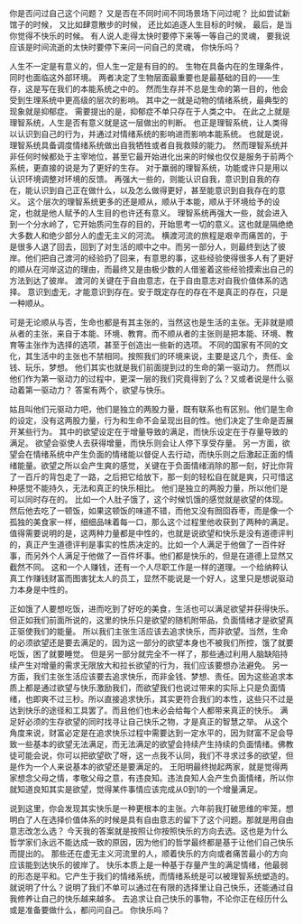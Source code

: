 你是否问过自己这个问题？
又是否在不同时间不同场景场下问过呢？
比如尝试新馆子的时候，
又比如肆意散步的时候，
还比如追逐人生目标的时候，
最后，是当你觉得不快乐的时候。
有人说人走得太快时要停下来等一等自己的灵魂，
要我说应该是时间流逝的太快时要停下来问一问自己的灵魂，
你快乐吗？

人生不一定是有意义的，但人生一定是有目的的。
生物在具备内在的生理条件，同时也面临这外部环境。
两者决定了生物层面最重要也是最基础的目的——生存，这是写在我们的本能系统之中的。
然而生存并不总是生命的第一目的，他会受到生理系统中更高级的层次的影响。
其中之一就是动物的情绪系统，最典型的现象就是抑郁症。
需要提出的是，抑郁症不单只存在于人类之中。
在此之上就是理智系统，人生是否有意义就是这一层做出的判断。
也正是理智系统，让人类得以认识到自己的行为，并通过对情绪系统的影响进而影响本能系统。
也就是说，理智系统具备调度情绪系统做出自我牺牲或者自我救赎的能力。
然而理智系统并非任何时候都处于主宰地位，甚至它最开始进化出来的时候也仅仅是服务于前两个系统，更直接的说是为了更好的生存。
对于羸弱的理智系统，功能或许只是用以认识环境调整对环境的反馈。
再强大一些的，则能认识自我，意识到自我的存在，能认识到自己正在做什么，以及怎么做得更好，甚至能意识到自我存在的意义。
这个层次的理智系统更多的还是顺从，顺从于本能，顺从于环境给予的设定，也就是他人赋予的人生目的也许还有意义。
理智系统再强大一些，就会进入到一个分水岭了，它开始质问生存的目的，开始思考一切的意义。这也就是隔绝绝大多数人和绝少部分人的虚无主义的河流。
横渡河流的旅程是艰辛而痛苦的，于是很多人退了回去，回到了对生活的顺中之中。而另一部分人，则最终到达了彼岸。他们把自己渡河的经验扔了回来，有意思的事，这些经验使得很多人有了更好的顺从在河岸这边的理由，而最终又是由极少数的人借鉴着这些经验摸索出自己的方法到达了彼岸。
渡河的关键在于自由意志，在于自由意志对自我价值体系的选择。
意识到虚无，才能意识到存在。安于既定存在的存在不是真正的存在，只是一种顺从。

可是无论顺从与否，生命也都是有其主张的，当然这也是生活的主张。无非就是顺从者的主张，来自于本能、环境、教育。而不顺从者的主张则是把本能、环境、教育等主张作为选择的选项，甚至于创造出一些新的选项。
不同的国家有不同的文化，其生活中的主张也不禁相同。按照我们的环境来说，主要是这几个，责任、金钱、玩乐，梦想。
他们其实也就是我们前面提到过的生命的第一驱动力。
然而以他们作为第一驱动力的过程中，更深一层的我们究竟得到了么？又或者说是什么驱动着第一驱动力？
答案有两个，欲望与快乐。

姑且叫他们元驱动力吧，他们是独立的两股力量，既有联系也有区别。他们是生命的设定，没有这两股力量，行为和生命不会呈现出目的性。他们决定了生命是否展开某些行为。
其中的欲望设定在于增量导致的满足，而快乐设定在于存量导致的满足。
欲望会驱使人去获得增量，而快乐则会让人停下享受存量。
另一方面，欲望会在情绪系统中产生负面的情绪能以督促人去行动，而快乐则之后激起正面的情绪能量。欲望之所以会产生爽的感觉，关键在于负面情绪消除的那一刻，好比你背了一百斤的背包走了一路，之后把它给放下，那一刻的轻松自在就是爽，只可惜这种感觉不能持久，无法和真正的快乐相比。
他们是独立的两股力量，所以他们是可以同时存在的。
比如一个人肚子饿了，这个时候饥饿的感觉就是欲望的体现。然后他去吃了一顿饭，如果这顿饭的味道不错，而他又没有囫囵吞枣，而是像一个孤独的美食家一样，细细品味着每一口，那么这个过程里他收获到了两种的满足。
值得需要说明的是，这两种力量都是中性的，也就是说欲望和快乐是没有道德评判的，真正产生道德评判是事实的性质决定的。比如一个人满足于他做了一百件好事，而另外个人满足于他做了一百件坏事。他们都是快乐的，但是在道德上显然又截然不同。
这和一个人赚钱，还有一个人尽职工作是一样的道理。一个给纳粹认真工作赚钱财富而图害犹太人的员工，显然不能说是一个好人，这里只是想说驱动力本身是中性的。

正如饿了人要想吃饭，进而吃到了好吃的美食，生活也可以满足欲望并获得快乐。但正如我们前面所说的，这里的快乐只是欲望的随机附带品，负面情绪才是欲望真正驱使我们的能量。
所以我们主张生活应该去追求快乐，而非欲望。当然，生命的必须欲望还是要去满足的，因为这一部分的欲望本身也不被我们所控，饿了就要吃饭，困了就要睡觉。
但是另一部分就完全不一样了，那些通过利用人脑缺陷持续产生对增量的需求无限放大和拉长欲望的行为，我们应该要想办法避免。
另一方面，我们主张生活应该要去追求快乐，而非金钱、梦想、责任。因为这些追求本质上都是通过欲望与快乐激励我们，而欲望我们也说过带来的实际上只是负面情绪，也即爽不过三秒。所以直接追求快乐，其实更符合我们的本性，这些只不过是达到快乐的途径和工具罢了。而且他们也未必会给每个人都带来真正的快乐。
满足好必须的生存欲望的同时找寻让自己快乐之物，才是真正的智慧之举。
从这个角度来说，财富必定是在追求快乐过程中需要达到一定水平的，因为财富不足会导致一些基本的欲望无法满足，而无法满足的欲望会持续产生持续的负面情绪。佛教徒可能会说，你可以把欲望砍了呀，这一点我不认同，我们不寻求过多的欲望，但是作为一个人来说基本的欲望还是要满足的。
王阳明最终抛起两家，就是觉得两家想念父母之情，孝敬父母之意，有违良知。违法良知人会产生负面情绪，所以你就知道良知其实是欲望，觉得某件事情应该完成从0到1的一个增量满足。

说到这里，你会发现其实快乐是一种更根本的主张。六年前我打破思维的牢笼，想明白了人在选择价值体系的时候是具有自由意志的留下了这个问题。那就是用自由意志改怎么选？
今天我的答案就是按照让你按照快乐的方向去选。这也是为什么哲学家们永远不能达成一致的原因，因为他们的哲学最终都是基于让他们自己快乐而提出的。
那些还在虚无主义河流里的人，顺着快乐的方向或者痛苦最小的方向应该能到达快乐的彼岸了。
快乐本质上是一种基于存量产生的满足情绪，他最弱的形态是平和。它产生于我们的情绪系统，而情绪系统是可以被理智系统塑造的。就说明了什么？说明了我们不单可以通过在有限的选择里让自己快乐，还能通过自我修养让自己的快乐越来越多。
去追求让自己快乐的事物，不论你正在经历什么或是准备要做什么，都问问自己。
你快乐吗？